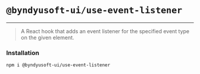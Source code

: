 # `@byndyusoft-ui/use-event-listener`
---
> A React hook that adds an event listener for the specified event type on the given element.

### Installation

```
npm i @byndyusoft-ui/use-event-listener
```
